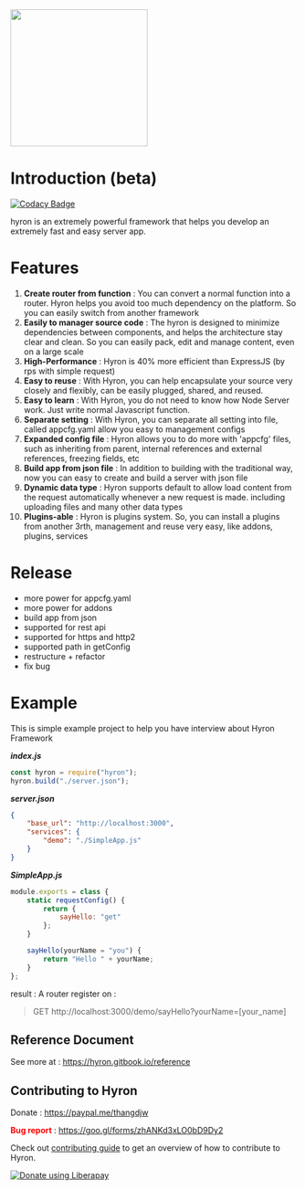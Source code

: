 <img src='https://i.imgur.com/mAjPWAu.png' width='240px'/>

# Introduction (beta)

[![Codacy Badge](https://api.codacy.com/project/badge/Grade/5ff0dd832dbd404096785bfc098095b4)](https://app.codacy.com/app/thangdjw/hyron?utm_source=github.com&utm_medium=referral&utm_content=hyron-group/hyron&utm_campaign=Badge_Grade_Settings)

hyron is an extremely powerful framework that helps you develop an extremely fast and easy server app.

# Features

1.  **Create router from function** : You can convert a normal function into a router. Hyron helps you avoid too much dependency on the platform. So you can easily switch from another framework
2.  **Easily to manager source code** : The hyron is designed to minimize dependencies between components, and helps the architecture stay clear and clean. So you can easily pack, edit and manage content, even on a large scale
3.  **High-Performance** : Hyron is 40% more efficient than ExpressJS (by rps with simple request)
4.  **Easy to reuse** : With Hyron, you can help encapsulate your source very closely and flexibly, can be easily plugged, shared, and reused.
5.  **Easy to learn** : With Hyron, you do not need to know how Node Server work. Just write normal Javascript function.
6.  **Separate setting** : With Hyron, you can separate all setting into file, called appcfg.yaml allow you easy to management configs
7.  **Expanded config file** : Hyron allows you to do more with 'appcfg' files, such as inheriting from parent, internal references and external references, freezing fields, etc
8.  **Build app from json file** : In addition to building with the traditional way, now you can easy to create and build a server with json file
9.  **Dynamic data type** : Hyron supports default to allow load content from the request automatically whenever a new request is made. including uploading files and many other data types
10. **Plugins-able** : Hyron is plugins system. So, you can install a plugins from another 3rth, management and reuse very easy, like addons, plugins, services

# Release

-   more power for appcfg.yaml
-   more power for addons
-   build app from json
-   supported for rest api
-   supported for https and http2
-   supported path in getConfig
-   restructure + refactor
-   fix bug

# Example

This is simple example project to help you have interview about Hyron Framework

**_index.js_**

```js
const hyron = require("hyron");
hyron.build("./server.json");
```

**_server.json_**

```json
{
    "base_url": "http://localhost:3000",
    "services": {
        "demo": "./SimpleApp.js"
    }
}
```

**_SimpleApp.js_**

```js
module.exports = class {
    static requestConfig() {
        return {
            sayHello: "get"
        };
    }

    sayHello(yourName = "you") {
        return "Hello " + yourName;
    }
};
```

result :
A router register on :

> GET http://localhost:3000/demo/sayHello?yourName=[your_name]

## Reference Document

See more at : https://hyron.gitbook.io/reference

## Contributing to Hyron

Donate : https://paypal.me/thangdjw

<b style="color : red"> Bug report</b> : https://goo.gl/forms/zhANKd3xLO0bD9Dy2

Check out [contributing guide](https://github.com/hyron-group/hyron/blob/master/CONTRIBUTING.md) to get an overview of how to contribute to Hyron.
<script src="https://liberapay.com/thangdjw/widgets/button.js"></script>
<noscript><a href="https://liberapay.com/thangdjw/donate"><img alt="Donate using Liberapay" src="https://liberapay.com/assets/widgets/donate.svg"></a></noscript>
